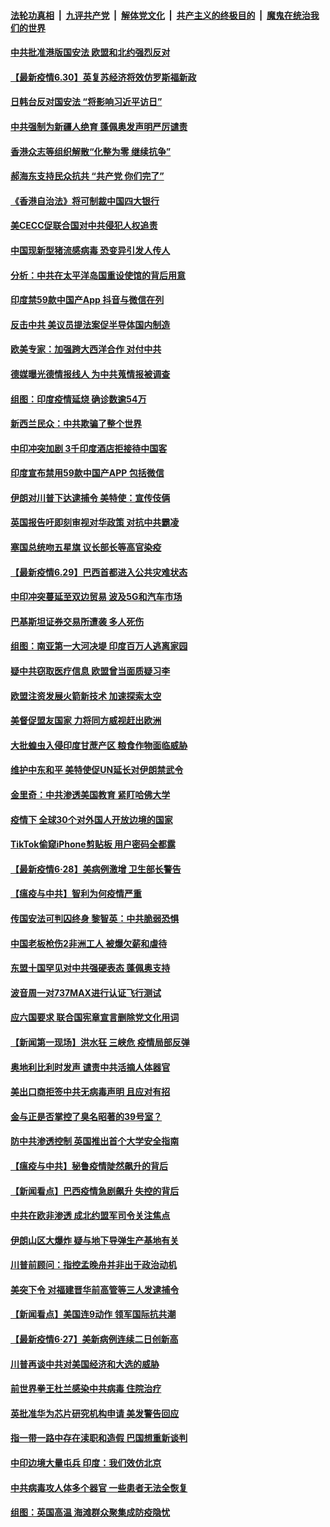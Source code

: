 

####  [法轮功真相](../../../../basic/blob/master/README.md?t=06302231) &nbsp;|&nbsp; [九评共产党](../../../../9ping.md/blob/master/README.md?t=06302231) &nbsp;|&nbsp; [解体党文化](../../../../jtdwh.md/blob/master/README.md?t=06302231)  &nbsp;|&nbsp; [共产主义的终极目的](../../../../gczydzjmd.md/blob/master/README.md?t=06302231) &nbsp;|&nbsp; [魔鬼在统治我们的世界](../../../../mgztzwmdsj.md/blob/master/README.md?t=06302231) 

#### [中共批准港版国安法 欧盟和北约强烈反对](../pages/nsc418/n12222076.md?t=06302231) 

#### [【最新疫情6.30】英复苏经济将效仿罗斯福新政](../pages/nsc418/n12220711.md?t=06302231) 

#### [日韩台反对国安法 “将影响习近平访日”](../pages/nsc418/n12221801.md?t=06302231) 

#### [中共强制为新疆人绝育 蓬佩奥发声明严厉谴责](../pages/nsc418/n12221779.md?t=06302231) 

#### [香港众志等组织解散“化整为零 继续抗争”](../pages/nsc418/n12221597.md?t=06302231) 

#### [郝海东支持民众抗共 “共产党 你们完了”](../pages/nsc418/n12221534.md?t=06302231) 

#### [《香港自治法》将可制裁中国四大银行](../pages/nsc418/n12221322.md?t=06302231) 

#### [美CECC促联合国对中共侵犯人权追责](../pages/nsc418/n12221191.md?t=06302231) 

#### [中国现新型猪流感病毒 恐变异引发人传人](../pages/nsc418/n12220958.md?t=06302231) 

#### [分析：中共在太平洋岛国重设使馆的背后用意](../pages/nsc418/n12220282.md?t=06302231) 

#### [印度禁59款中国产App 抖音与微信在列](../pages/nsc418/n12220539.md?t=06302231) 

#### [反击中共  美议员提法案促半导体国内制造](../pages/nsc418/n12220479.md?t=06302231) 

#### [欧美专家：加强跨大西洋合作 对付中共](../pages/nsc418/n12220420.md?t=06302231) 

#### [德媒曝光德情报线人 为中共蒐情报被调查](../pages/nsc418/n12219959.md?t=06302231) 

#### [组图：印度疫情延烧 确诊数逾54万](../pages/nsc418/n12219019.md?t=06302231) 

#### [新西兰民众：中共欺骗了整个世界](../pages/nsc418/n12219388.md?t=06302231) 

#### [中印冲突加剧 3千印度酒店拒接待中国客](../pages/nsc418/n12220108.md?t=06302231) 

#### [印度宣布禁用59款中国产APP 包括微信](../pages/nsc418/n12220183.md?t=06302231) 

#### [伊朗对川普下达逮捕令 美特使：宣传伎俩](../pages/nsc418/n12220063.md?t=06302231) 

#### [英国报告吁即刻审视对华政策 对抗中共霸凌](../pages/nsc418/n12220075.md?t=06302231) 

#### [塞国总统吻五星旗 议长部长等高官染疫](../pages/nsc418/n12219918.md?t=06302231) 

#### [【最新疫情6.29】巴西首都进入公共灾难状态](../pages/nsc418/n12215001.md?t=06302231) 

#### [中印冲突蔓延至双边贸易 波及5G和汽车市场](../pages/nsc418/n12219705.md?t=06302231) 

#### [巴基斯坦证券交易所遭袭 多人死伤](../pages/nsc418/n12219225.md?t=06302231) 

#### [组图：南亚第一大河决堤 印度百万人逃离家园](../pages/nsc418/n12219391.md?t=06302231) 

#### [疑中共窃取医疗信息 欧盟曾当面质疑习李](../pages/nsc418/n12219204.md?t=06302231) 

#### [欧盟注资发展火箭新技术 加速探索太空](../pages/nsc418/n12219018.md?t=06302231) 

#### [美督促盟友国家 力将同方威视赶出欧洲](../pages/nsc418/n12217695.md?t=06302231) 

#### [大批蝗虫入侵印度甘蔗产区 粮食作物面临威胁](../pages/nsc418/n12218835.md?t=06302231) 

#### [维护中东和平 美特使促UN延长对伊朗禁武令](../pages/nsc418/n12218609.md?t=06302231) 

#### [金里奇：中共渗透美国教育 紧盯哈佛大学](../pages/nsc418/n12217783.md?t=06302231) 

#### [疫情下 全球30个对外国人开放边境的国家](../pages/nsc418/n12205194.md?t=06302231) 

#### [TikTok偷窥iPhone剪贴板 用户密码全都露](../pages/nsc418/n12217947.md?t=06302231) 

#### [【最新疫情6·28】美病例激增 卫生部长警告](../pages/nsc418/n12212934.md?t=06302231) 

#### [【瘟疫与中共】智利为何疫情严重](../pages/nsc418/n12217721.md?t=06302231) 

#### [传国安法可判囚终身 黎智英：中共脆弱恐惧](../pages/nsc418/n12217544.md?t=06302231) 

#### [中国老板枪伤2非洲工人 被爆欠薪和虐待](../pages/nsc418/n12217591.md?t=06302231) 

#### [东盟十国罕见对中共强硬表态 蓬佩奥支持](../pages/nsc418/n12217571.md?t=06302231) 

#### [波音周一对737MAX进行认证飞行测试](../pages/nsc418/n12217519.md?t=06302231) 

#### [应六国要求 联合国宪章宣言删除党文化用词](../pages/nsc418/n12217477.md?t=06302231) 

#### [【新闻第一现场】洪水狂 三峡危 疫情局部反弹](../pages/nsc418/n12217350.md?t=06302231) 

#### [奥地利比利时发声  谴责中共活摘人体器官](../pages/nsc418/n12216554.md?t=06302231) 

#### [美出口商拒签中共无病毒声明 且应对有招](../pages/nsc418/n12216909.md?t=06302231) 

#### [金与正是否掌控了臭名昭著的39号室？](../pages/nsc418/n12217251.md?t=06302231) 

#### [防中共渗透控制 英国推出首个大学安全指南](../pages/nsc418/n12216751.md?t=06302231) 

#### [【瘟疫与中共】秘鲁疫情陡然飙升的背后](../pages/nsc418/n12216630.md?t=06302231) 

#### [【新闻看点】巴西疫情急剧飙升 失控的背后](../pages/nsc418/n12216291.md?t=06302231) 

#### [中共在欧非渗透 成北约盟军司令关注焦点](../pages/nsc418/n12216609.md?t=06302231) 

#### [伊朗山区大爆炸 疑与地下导弹生产基地有关](../pages/nsc418/n12216637.md?t=06302231) 

#### [川普前顾问：指控孟晚舟并非出于政治动机](../pages/nsc418/n12216532.md?t=06302231) 

#### [美突下令 对福建晋华前高管等三人发逮捕令](../pages/nsc418/n12216296.md?t=06302231) 

#### [【新闻看点】美国连9动作 领军国际抗共潮](../pages/nsc418/n12215121.md?t=06302231) 

#### [【最新疫情6·27】美新病例连续二日创新高](../pages/nsc418/n12215389.md?t=06302231) 

#### [川普再谈中共对美国经济和大选的威胁](../pages/nsc418/n12214917.md?t=06302231) 

#### [前世界拳王杜兰感染中共病毒 住院治疗](../pages/nsc418/n12214771.md?t=06302231) 

#### [英批准华为芯片研究机构申请 美发警告回应](../pages/nsc418/n12214643.md?t=06302231) 

#### [指一带一路中存在渎职和造假 巴国想重新谈判](../pages/nsc418/n12214599.md?t=06302231) 

#### [中印边境大量屯兵 印度：我们效仿北京](../pages/nsc418/n12214491.md?t=06302231) 

#### [中共病毒攻人体多个器官 一些患者无法全恢复](../pages/nsc418/n12214393.md?t=06302231) 

#### [组图：英国高温 海滩群众聚集成防疫隐忧](../pages/nsc418/n12213831.md?t=06302231) 

